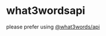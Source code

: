 # what3wordsapi

please prefer using [@what3words/api](https://www.npmjs.com/package/@what3words/api)
